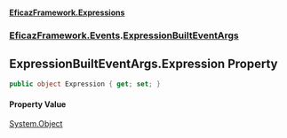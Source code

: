 #### [EficazFramework.Expressions](EficazFrameworkExpressions.md 'EficazFramework Expressions')
### [EficazFramework.Events](EficazFrameworkExpressions.md#EficazFramework.Events 'EficazFramework.Events').[ExpressionBuiltEventArgs](EficazFramework.Events/ExpressionBuiltEventArgs.md 'EficazFramework.Events.ExpressionBuiltEventArgs')

## ExpressionBuiltEventArgs.Expression Property

```csharp
public object Expression { get; set; }
```

#### Property Value
[System.Object](https://docs.microsoft.com/en-us/dotnet/api/System.Object 'System.Object')